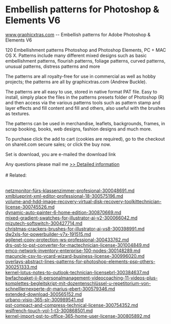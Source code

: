# Embellish patterns for Photoshop & Elements V6
www.graphicxtras.com -- Embellish patterns for Adobe Photoshop & Elements V6

120 Embellishment patterns Photoshop and Photoshop Elements, PC + MAC OS X. Patterns include many different mixed designs such as basic embellishment patterns, flourish patterns, foliage patterns, curved patterns, unusual patterns, distress patterns and more

The patterns are all royalty-free for use in commercial as well as hobby projects; the patterns are all by graphicxtras.com (Andrew Buckle).

The patterns are all easy to use, stored in native format PAT file. Easy to install, simply place the files in the patterns presets folder of Photoshop (R) and then access via the various patterns tools such as pattern stamp and layer effects and fill content and fill and others, also useful with the brushes as textures.

The patterns can be used in merchandise, leaflets, backgrounds, frames, in scrap booking, books, web designs, fashion designs and much more.



To purchase click the add to cart (cookies are required), go to the checkout on shareit.com secure sales; or click the buy now.

Set is download, you are e-mailed the download link




Any questions please mail me
[>> Detailed information](https://secure.shareit.com/shareit/product.html?productid=300222100&affiliateid=200057808)<br/><br/># Related:

<br />[netzmonitor-fürs-klassenzimmer-profesional-300048691.md](https://github.com/downloadplanet/downloadplanet/blob/main/netzmonitor-fürs-klassenzimmer-profesional-300048691.md)<br />[xmlblueprint-xml-editor-professional-18-300575196.md](https://github.com/downloadplanet/downloadplanet/blob/main/xmlblueprint-xml-editor-professional-18-300575196.md)<br />[volume-and-hdd-image-recovery-virtual-disk-recovery-toolkittechnician-license-300745526.md](https://github.com/downloadplanet/downloadplanet/blob/main/volume-and-hdd-image-recovery-virtual-disk-recovery-toolkittechnician-license-300745526.md)<br />[dynamic-auto-painter-6-home-edition-300870669.md](https://github.com/downloadplanet/downloadplanet/blob/main/dynamic-auto-painter-6-home-edition-300870669.md)<br />[mixed-gradient-swatches-for-illustrator-ai-v2-300066042.md](https://github.com/downloadplanet/downloadplanet/blob/main/mixed-gradient-swatches-for-illustrator-ai-v2-300066042.md)<br />[mizutech-softswitch-300427714.md](https://github.com/downloadplanet/downloadplanet/blob/main/mizutech-softswitch-300427714.md)<br />[christmas-crackers-brushes-for-illustrator-ai-vs8-300398991.md](https://github.com/downloadplanet/downloadplanet/blob/main/christmas-crackers-brushes-for-illustrator-ai-vs8-300398991.md)<br />[dw2xls-for-powerbuilder-v7x-191515.md](https://github.com/downloadplanet/downloadplanet/blob/main/dw2xls-for-powerbuilder-v7x-191515.md)<br />[agilenet-copy-protection-ws-professional-300433762.md](https://github.com/downloadplanet/downloadplanet/blob/main/agilenet-copy-protection-ws-professional-300433762.md)<br />[drs-ost-to-pst-converter-for-mactechnician-license-301004849.md](https://github.com/downloadplanet/downloadplanet/blob/main/drs-ost-to-pst-converter-for-mactechnician-license-301004849.md)<br />[emco-network-inventory-enterprise-100-nodes-300148289.md](https://github.com/downloadplanet/downloadplanet/blob/main/emco-network-inventory-enterprise-100-nodes-300148289.md)<br />[macuncle-csv-to-vcard-wizard-business-license-300996020.md](https://github.com/downloadplanet/downloadplanet/blob/main/macuncle-csv-to-vcard-wizard-business-license-300996020.md)<br />[overlays-abstract-lines-patterns-for-photoshop-elements-psp-others-300251333.md](https://github.com/downloadplanet/downloadplanet/blob/main/overlays-abstract-lines-patterns-for-photoshop-elements-psp-others-300251333.md)<br />[kernel-lotus-notes-to-outlook-technician-licensebrl-300384637.md](https://github.com/downloadplanet/downloadplanet/blob/main/kernel-lotus-notes-to-outlook-technician-licensebrl-300384637.md)<br />[bwfachpaket-ii-8-personalmanagement-videocoaching-11-videos-plus-komplettes-begleitskript-mit-dozentenschlüssel-u-repetitorium-von-schnelllernexperte-dr-marius-ebert-300579346.md](https://github.com/downloadplanet/downloadplanet/blob/main/bwfachpaket-ii-8-personalmanagement-videocoaching-11-videos-plus-komplettes-begleitskript-mit-dozentenschlüssel-u-repetitorium-von-schnelllernexperte-dr-marius-ebert-300579346.md)<br />[extended-download-300565152.md](https://github.com/downloadplanet/downloadplanet/blob/main/extended-download-300565152.md)<br />[urbano-visio-365-slr-300989541.md](https://github.com/downloadplanet/downloadplanet/blob/main/urbano-visio-365-slr-300989541.md)<br />[pst-compact-and-compress-technical-license-300754352.md](https://github.com/downloadplanet/downloadplanet/blob/main/pst-compact-and-compress-technical-license-300754352.md)<br />[wslfrench-touch-vol-1-t3-300868501.md](https://github.com/downloadplanet/downloadplanet/blob/main/wslfrench-touch-vol-1-t3-300868501.md)<br />[kernel-import-pst-to-office-365-home-user-license-300805892.md](https://github.com/downloadplanet/downloadplanet/blob/main/kernel-import-pst-to-office-365-home-user-license-300805892.md)